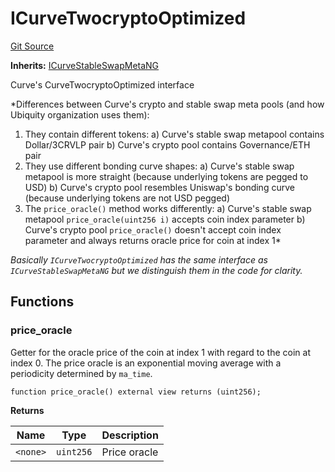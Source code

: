 # ICurveTwocryptoOptimized
[Git Source](https://github.com/ubiquity/ubiquity-dollar/blob/565aaa6bed7cb481fd57c9fc6a7b1052ff2aa816/src/dollar/interfaces/ICurveTwocryptoOptimized.sol)

**Inherits:**
[ICurveStableSwapMetaNG](/src/dollar/interfaces/ICurveStableSwapMetaNG.sol/interface.ICurveStableSwapMetaNG.md)

Curve's CurveTwocryptoOptimized interface

*Differences between Curve's crypto and stable swap meta pools (and how Ubiquity organization uses them):
1. They contain different tokens:
a) Curve's stable swap metapool contains Dollar/3CRVLP pair
b) Curve's crypto pool contains Governance/ETH pair
2. They use different bonding curve shapes:
a) Curve's stable swap metapool is more straight (because underlying tokens are pegged to USD)
b) Curve's crypto pool resembles Uniswap's bonding curve (because underlying tokens are not USD pegged)
3. The `price_oracle()` method works differently:
a) Curve's stable swap metapool `price_oracle(uint256 i)` accepts coin index parameter
b) Curve's crypto pool `price_oracle()` doesn't accept coin index parameter and always returns oracle price for coin at index 1*

*Basically `ICurveTwocryptoOptimized` has the same interface as `ICurveStableSwapMetaNG`
but we distinguish them in the code for clarity.*


## Functions
### price_oracle

Getter for the oracle price of the coin at index 1 with regard to the coin at index 0.
The price oracle is an exponential moving average with a periodicity determined by `ma_time`.


```solidity
function price_oracle() external view returns (uint256);
```
**Returns**

|Name|Type|Description|
|----|----|-----------|
|`<none>`|`uint256`|Price oracle|



